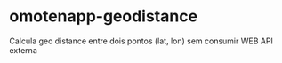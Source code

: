 # omotenapp-geodistance

Calcula geo distance entre dois pontos (lat, lon) sem consumir WEB API externa
